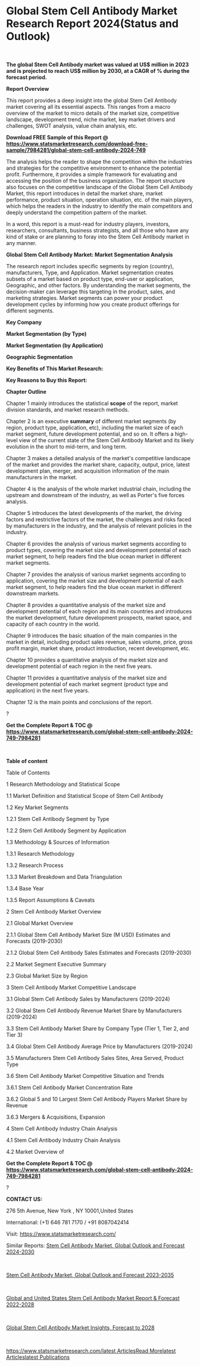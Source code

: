 <h1>Global Stem Cell Antibody Market Research Report 2024(Status and Outlook)</h1><br/><p><strong>The global Stem Cell Antibody market was valued at US$ million in 2023 and is projected to reach US$ million by 2030, at a <strong>CAGR</strong> of % during the forecast period.</strong></p>
 
 
 
 <p><strong>Report Overview</strong></p>
 
 
 
 <p>This report provides a deep insight into the global Stem Cell Antibody market covering all its essential aspects. This ranges from a macro overview of the market to micro details of the market size, competitive landscape, development trend, niche market, key market drivers and challenges, SWOT analysis, value chain analysis, etc.</p>
 
 
 
 <p><strong>Download FREE Sample of this Report @ <a href="https://www.statsmarketresearch.com/download-free-sample/7984281/global-stem-cell-antibody-2024-749">https://www.statsmarketresearch.com/download-free-sample/7984281/global-stem-cell-antibody-2024-749</a></strong></p>
 
 
 
 <p>The analysis helps the reader to shape the competition within the industries and strategies for the competitive environment to enhance the potential profit. Furthermore, it provides a simple framework for evaluating and accessing the position of the business organization. The report structure also focuses on the competitive landscape of the Global Stem Cell Antibody Market, this report introduces in detail the market share, market performance, product situation, operation situation, etc. of the main players, which helps the readers in the industry to identify the main competitors and deeply understand the competition pattern of the market.</p>
 
 
 
 <p>In a word, this report is a must-read for industry players, investors, researchers, consultants, business strategists, and all those who have any kind of stake or are planning to foray into the Stem Cell Antibody market in any manner.</p>
 
 
 
 <p><strong>Global Stem Cell Antibody Market: Market Segmentation Analysis</strong></p>
 
 
 
 <p>The research report includes specific segments by region (country), manufacturers, Type, and Application. Market segmentation creates subsets of a market based on product type, end-user or application, Geographic, and other factors. By understanding the market segments, the decision-maker can leverage this targeting in the product, sales, and marketing strategies. Market segments can power your product development cycles by informing how you create product offerings for different segments.</p>
 
 
 
 <p><strong>Key Company</strong></p>
 
 
 
 <p><strong>Market Segmentation (by Type)</strong></p>
 
 
 
 <p><strong>Market Segmentation (<strong>by Application</strong>)</strong></p>
 
 
 
 <p><strong>Geographic Segmentation</strong></p>
 
 
 
 <p><strong>Key Benefits of This Market Research:</strong></p>
 
 
 
 <p><strong>Key <strong>Reasons to Buy</strong> this Report:</strong></p>
 
 
 
 <p><strong>Chapter Outline</strong></p>
 
 
 
 <p>Chapter 1 mainly introduces the statistical <strong>scope</strong> of the report, market division standards, and market research methods.</p>
 
 
 
 <p>Chapter 2 is an executive <strong>summary</strong> of different market segments (by region, product type, application, etc), including the market size of each market segment, future development potential, and so on. It offers a high-level view of the current state of the Stem Cell Antibody Market and its likely evolution in the short to mid-term, and long term.</p>
 
 
 
 <p>Chapter 3 makes a detailed analysis of the market&#39;s competitive landscape of the market and provides the market share, capacity, output, price, latest development plan, merger, and acquisition information of the main manufacturers in the market.</p>
 
 
 
 <p>Chapter 4 is the analysis of the whole market industrial chain, including the upstream and downstream of the industry, as well as Porter&#39;s five forces analysis.</p>
 
 
 
 <p>Chapter 5 introduces the latest developments of the market, the driving factors and restrictive factors of the market, the challenges and risks faced by manufacturers in the industry, and the analysis of relevant policies in the industry.</p>
 
 
 
 <p>Chapter 6 provides the analysis of various market segments according to product types, covering the market size and development potential of each market segment, to help readers find the blue ocean market in different market segments.</p>
 
 
 
 <p>Chapter 7 provides the analysis of various market segments according to application, covering the market size and development potential of each market segment, to help readers find the blue ocean market in different downstream markets.</p>
 
 
 
 <p>Chapter 8 provides a quantitative analysis of the market size and development potential of each region and its main countries and introduces the market development, future development prospects, market space, and capacity of each country in the world.</p>
 
 
 
 <p>Chapter 9 introduces the basic situation of the main companies in the market in detail, including product sales revenue, sales volume, price, gross profit margin, market share, product introduction, recent development, etc.</p>
 
 
 
 <p>Chapter 10 provides a quantitative analysis of the market size and development potential of each region in the next five years.</p>
 
 
 
 <p>Chapter 11 provides a quantitative analysis of the market size and development potential of each market segment (product type and application) in the next five years.</p>
 
 
 
 <p>Chapter 12 is the main points and conclusions of the report.</p>
 
 
 
 <p>? </p>
 
 
 
 <div><b>Get the Complete Report & TOC @ <a href="https://www.statsmarketresearch.com/global-stem-cell-antibody-2024-749-7984281">https://www.statsmarketresearch.com/global-stem-cell-antibody-2024-749-7984281</a></b></div>
 
 
 
 <p><br />
 
 <b>Table of content</b></p>
 
 
 
 <p>Table of Contents<br />
 
 1 Research Methodology and Statistical Scope<br />
 
 1.1 Market Definition and Statistical Scope of Stem Cell Antibody<br />
 
 1.2 Key Market Segments<br />
 
 1.2.1 Stem Cell Antibody Segment by Type<br />
 
 1.2.2 Stem Cell Antibody Segment by Application<br />
 
 1.3 Methodology & Sources of Information<br />
 
 1.3.1 Research Methodology<br />
 
 1.3.2 Research Process<br />
 
 1.3.3 Market Breakdown and Data Triangulation<br />
 
 1.3.4 Base Year<br />
 
 1.3.5 Report Assumptions & Caveats<br />
 
 2 Stem Cell Antibody Market Overview<br />
 
 2.1 Global Market Overview<br />
 
 2.1.1 Global Stem Cell Antibody Market Size (M USD) Estimates and Forecasts (2019-2030)<br />
 
 2.1.2 Global Stem Cell Antibody Sales Estimates and Forecasts (2019-2030)<br />
 
 2.2 Market Segment Executive Summary<br />
 
 2.3 Global Market Size by Region<br />
 
 3 Stem Cell Antibody Market Competitive Landscape<br />
 
 3.1 Global Stem Cell Antibody Sales by Manufacturers (2019-2024)<br />
 
 3.2 Global Stem Cell Antibody Revenue Market Share by Manufacturers (2019-2024)<br />
 
 3.3 Stem Cell Antibody Market Share by Company Type (Tier 1, Tier 2, and Tier 3)<br />
 
 3.4 Global Stem Cell Antibody Average Price by Manufacturers (2019-2024)<br />
 
 3.5 Manufacturers Stem Cell Antibody Sales Sites, Area Served, Product Type<br />
 
 3.6 Stem Cell Antibody Market Competitive Situation and Trends<br />
 
 3.6.1 Stem Cell Antibody Market Concentration Rate<br />
 
 3.6.2 Global 5 and 10 Largest Stem Cell Antibody Players Market Share by Revenue<br />
 
 3.6.3 Mergers & Acquisitions, Expansion<br />
 
 4 Stem Cell Antibody Industry Chain Analysis<br />
 
 4.1 Stem Cell Antibody Industry Chain Analysis<br />
 
 4.2 Market Overview of</p>
 
 
 
 <div><b>Get the Complete Report & TOC @ <a href="https://www.statsmarketresearch.com/global-stem-cell-antibody-2024-749-7984281">https://www.statsmarketresearch.com/global-stem-cell-antibody-2024-749-7984281</a></b></div>
 
 
 
 <p>? </p>
 
 
 
 <p><b>CONTACT US:</b><br />
 
 276 5th Avenue, New York , NY 10001,United States<br />
 
 International: (+1) 646 781 7170 / +91 8087042414<br />
 
 Visit: <a href="https://www.statsmarketresearch.com/">https://www.statsmarketresearch.com/</a><br />
 
 Similar Reports: <a href="https://www.statsmarketresearch.com/global-stem-cell-antibody-2024-749-7984281">Stem Cell Antibody Market, Global Outlook and Forecast 2024-2030</a><br />
 
 <br />
 
 <a href="https://www.statsmarketresearch.com/global-stem-cell-antibody-2024-749-7984281">Stem Cell Antibody Market, Global Outlook and Forecast 2023-2035</a><br />
 
 <br />
 
 <a href="https://www.statsmarketresearch.com/global-stem-cell-antibody-2024-749-7984281">Global and United States Stem Cell Antibody Market Report & Forecast 2022-2028</a><br />
 
 <br />
 
 <a href="https://www.statsmarketresearch.com/global-stem-cell-antibody-2024-749-7984281">Global Stem Cell Antibody Market Insights, Forecast to 2028</a><br />
 
 <br />
 
 <a href="https://gyeongbokgung.com">https://www.statsmarketresearch.com/</a><a href="https://hallyeomaritime.com">latest Articles</a><a href="https://jingwansa.com">Read More</a><a href="https://nguoiviet.jp/">latest Articles</a><a href="https://www.intelmarketresearch.com/">latest Publications</a></p>
